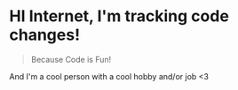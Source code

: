 # HI Internet, I'm tracking code changes!

> Because Code is Fun!

And I'm a cool person with a cool hobby and/or job <3